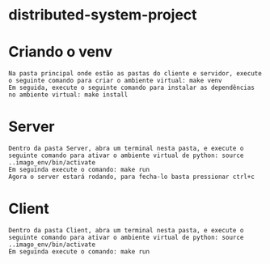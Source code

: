 # distributed-system-project

# Criando o venv

    Na pasta principal onde estão as pastas do cliente e servidor, execute o seguinte comando para criar o ambiente virtual: make venv
    Em seguida, execute o seguinte comando para instalar as dependências no ambiente virtual: make install

# Server

    Dentro da pasta Server, abra um terminal nesta pasta, e execute o seguinte comando para ativar o ambiente virtual de python: source ..imago_env/bin/activate
    Em seguinda execute o comando: make run
    Agora o server estará rodando, para fecha-lo basta pressionar ctrl+c

# Client

    Dentro da pasta Client, abra um terminal nesta pasta, e execute o seguinte comando para ativar o ambiente virtual de python: source ..imago_env/bin/activate
    Em seguinda execute o comando: make run
